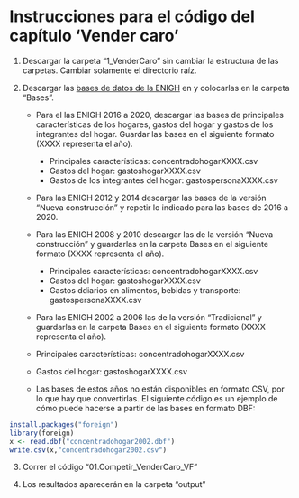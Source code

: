 Instrucciones para el código del capítulo ‘Vender caro’
================

1.  Descargar la carpeta “1\_VenderCaro” sin cambiar la estructura de
    las carpetas. Cambiar solamente el directorio raíz.

2.  Descargar las [bases de datos de la
    ENIGH](https://www.inegi.org.mx/programas/enigh/nc/2020/) en y
    colocarlas en la carpeta “Bases”.
    
      - Para el las ENIGH 2016 a 2020, descargar las bases de
        principales características de los hogares, gastos del hogar y
        gastos de los integrantes del hogar. Guardar las bases en el
        siguiente formato (XXXX representa el año).
        
          - Principales características: concentradohogarXXXX.csv
          - Gastos del hogar: gastoshogarXXXX.csv
          - Gastos de los integrantes del hogar: gastospersonaXXXX.csv
    
      - Para las ENIGH 2012 y 2014 descargar las bases de la versión
        “Nueva construcción” y repetir lo indicado para las bases de
        2016 a 2020.
    
      - Para las ENIGH 2008 y 2010 descargar las de la versión “Nueva
        construcción” y guardarlas en la carpeta Bases en el siguiente
        formato (XXXX representa el año).
        
          - Principales características: concentradohogarXXXX.csv
          - Gastos del hogar: gastoshogarXXXX.csv
          - Gastos ddiarios en alimentos, bebidas y transporte:
            gastospersonaXXXX.csv
    
      - Para las ENIGH 2002 a 2006 las de la versión “Tradicional” y
        guardarlas en la carpeta Bases en el siguiente formato (XXXX
        representa el año).
    
      - Principales características: concentradohogarXXXX.csv
    
      - Gastos del hogar: gastoshogarXXXX.csv
    
      - Las bases de estos años no están disponibles en formato CSV, por
        lo que hay que convertirlas. El siguiente código es un ejemplo
        de cómo puede hacerse a partir de las bases en formato DBF:

<!-- end list -->

``` r
install.packages("foreign")
library(foreign)
x <- read.dbf("concentradohogar2002.dbf")
write.csv(x,"concentradohogar2002.csv")
```

3.  Correr el código “01.Competir\_VenderCaro\_VF”

4.  Los resultados aparecerán en la carpeta “output”
